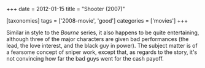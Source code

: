 +++
date = 2012-01-15
title = "Shooter (2007)"

[taxonomies]
tags = ['2008-movie', 'good']
categories = ['movies']
+++

Similar in style to the *Bourne* series, it also happens to be quite
entertaining, although three of the major characters are given bad
performances (the lead, the love interest, and the black guy in power).
The subject matter is of a fearsome concept of sniper work, except that,
as regards to the story, it\'s not convincing how far the bad guys went
for the cash payoff.
